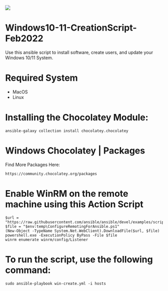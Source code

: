 <img src=https://www.gamerevolution.com/assets/uploads/2021/07/Windows-11-downgrade-to-Windows-10-1280x720.png >

# Windows10-11-CreationScript-Feb2022
Use this ansible script to install software, create users, and update your Windows 10/11 System. 

# Required System
- MacOS
- Linux

# Installing the Chocolatey Module:
```
ansible-galaxy collection install chocolatey.chocolatey
```

# Windows Chocolatey | Packages
Find More Packages Here:
```
https://community.chocolatey.org/packages
```

# Enable WinRM on the remote machine using this Action Script
```
$url = "https://raw.githubusercontent.com/ansible/ansible/devel/examples/scripts/ConfigureRemotingForAnsible.ps1"
$file = "$env:temp\ConfigureRemotingForAnsible.ps1"
(New-Object -TypeName System.Net.WebClient).DownloadFile($url, $file)
powershell.exe -ExecutionPolicy ByPass -File $file
winrm enumerate winrm/config/Listener
```
# To run the script, use the following command:
```
sudo ansible-playbook win-create.yml -i hosts
```
